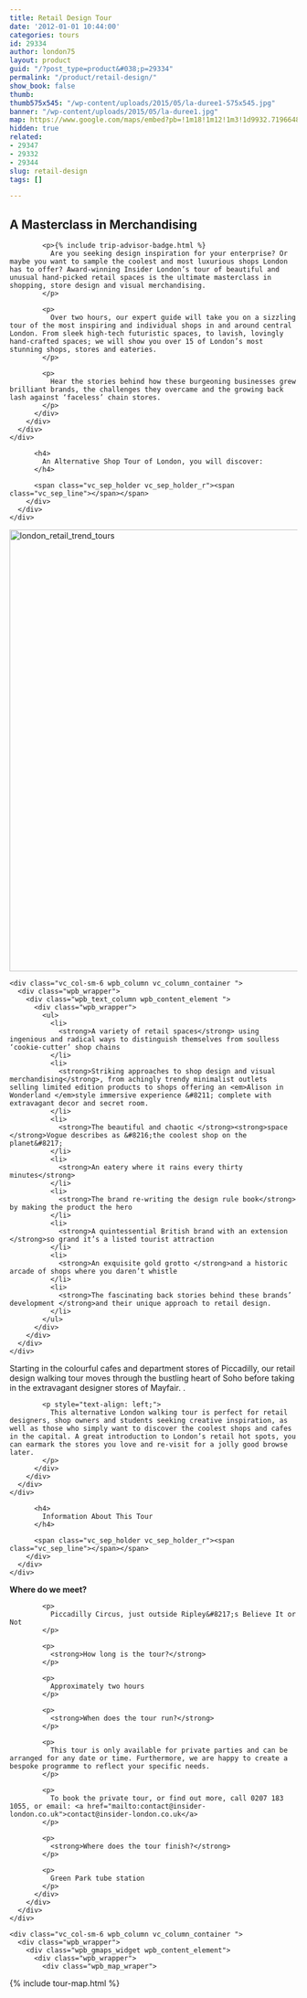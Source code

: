 ```yaml
---
title: Retail Design Tour
date: '2012-01-01 10:44:00'
categories: tours
id: 29334
author: london75
layout: product
guid: "/?post_type=product&#038;p=29334"
permalink: "/product/retail-design/"
show_book: false
thumb: 
thumb575x545: "/wp-content/uploads/2015/05/la-duree1-575x545.jpg"
banner: "/wp-content/uploads/2015/05/la-duree1.jpg"
map: https://www.google.com/maps/embed?pb=!1m18!1m12!1m3!1d9932.719664857414!2d-0.14276057544238435!3d51.50991514619343!2m3!1f0!2f0!3f0!3m2!1i1024!2i768!4f13.1!3m3!1m2!1s0x487604d3ff201fc1%3A0xf08adf0cfb3eb2fe!2sPiccadilly+Circus%2C+London+W1D+7ET%2C+UK!5e0!3m2!1sen!2s!4v1431588804686
hidden: true
related:
- 29347
- 29332
- 29344
slug: retail-design
tags: []

---
```

<section class="wpb_row block vc_row-fluid">

<div class="container">
  <div class="row">
    <div class="vc_col-sm-12 wpb_column vc_column_container ">
      <div class="wpb_wrapper">
        <div class="wpb_text_column wpb_content_element ">
          <div class="wpb_wrapper">
            <h2>
              A Masterclass in Merchandising
            </h2>

            <p>{% include trip-advisor-badge.html %}
              Are you seeking design inspiration for your enterprise? Or maybe you want to sample the coolest and most luxurious shops London has to offer? Award-winning Insider London’s tour of beautiful and unusual hand-picked retail spaces is the ultimate masterclass in shopping, store design and visual merchandising.
            </p>

            <p>
              Over two hours, our expert guide will take you on a sizzling tour of the most inspiring and individual shops in and around central London. From sleek high-tech futuristic spaces, to lavish, lovingly hand-crafted spaces; we will show you over 15 of London’s most stunning shops, stores and eateries.
            </p>

            <p>
              Hear the stories behind how these burgeoning businesses grew brilliant brands, the challenges they overcame and the growing back lash against ‘faceless’ chain stores.
            </p>
          </div>
        </div>
      </div>
    </div>
  </div>
</div></section><section class="wpb\_row block vc\_row-fluid">

<div class="container">
  <div class="row">
    <div class="vc_col-sm-12 wpb_column vc_column_container ">
      <div class="wpb_wrapper">
        <div class="vc_separator wpb_content_element vc_separator_align_center vc_sep_width_100 vc_sep_pos_align_center vc_sep_color_grey">
          <span class="vc_sep_holder vc_sep_holder_l"><span class="vc_sep_line"></span></span>

          <h4>
            An Alternative Shop Tour of London, you will discover:
          </h4>

          <span class="vc_sep_holder vc_sep_holder_r"><span class="vc_sep_line"></span></span>
        </div>
      </div>
    </div>
  </div>
</div></section><section class="wpb\_row block vc\_row-fluid">

<div class="container">
  <div class="row">
    <div class="vc_col-sm-6 wpb_column vc_column_container ">
      <div class="wpb_wrapper">
        <div class="wpb_single_image wpb_content_element vc_align_center">
          <div class="wpb_wrapper">
            <div class="vc_single_image-wrapper vc_box_rounded  vc_box_border_grey">
              <img width="1024" height="773" src="/wp-content/uploads/2015/05/london_retail_trend_tours1-1024x773.jpg" class="vc_single_image-img attachment-large" alt="london_retail_trend_tours" srcset="/wp-content/uploads/2015/05/london_retail_trend_tours1-300x227.jpg 300w, /wp-content/uploads/2015/05/london_retail_trend_tours1-1024x773.jpg 1024w" sizes="(max-width: 1024px) 100vw, 1024px" />
            </div>
          </div>
        </div>
      </div>
    </div>

    <div class="vc_col-sm-6 wpb_column vc_column_container ">
      <div class="wpb_wrapper">
        <div class="wpb_text_column wpb_content_element ">
          <div class="wpb_wrapper">
            <ul>
              <li>
                <strong>A variety of retail spaces</strong> using ingenious and radical ways to distinguish themselves from soulless ‘cookie-cutter’ shop chains
              </li>
              <li>
                <strong>Striking approaches to shop design and visual merchandising</strong>, from achingly trendy minimalist outlets selling limited edition products to shops offering an <em>Alison in Wonderland </em>style immersive experience &#8211; complete with extravagant decor and secret room.
              </li>
              <li>
                <strong>The beautiful and chaotic </strong><strong>space </strong>Vogue describes as &#8216;the coolest shop on the planet&#8217;
              </li>
              <li>
                <strong>An eatery where it rains every thirty minutes</strong>
              </li>
              <li>
                <strong>The brand re-writing the design rule book</strong> by making the product the hero
              </li>
              <li>
                <strong>A quintessential British brand with an extension </strong>so grand it’s a listed tourist attraction
              </li>
              <li>
                <strong>An exquisite gold grotto </strong>and a historic arcade of shops where you daren’t whistle
              </li>
              <li>
                <strong>The fascinating back stories behind these brands’ development </strong>and their unique approach to retail design.
              </li>
            </ul>
          </div>
        </div>
      </div>
    </div>
  </div>
</div></section><section class="wpb\_row block vc\_row-fluid">

<div class="container">
  <div class="row">
    <div class="vc_col-sm-12 wpb_column vc_column_container ">
      <div class="wpb_wrapper">
        <div class="wpb_text_column wpb_content_element ">
          <div class="wpb_wrapper">
            <p style="text-align: left;">
              Starting in the colourful cafes and department stores of Piccadilly, our retail design walking tour moves through the bustling heart of Soho before taking in the extravagant designer stores of Mayfair. .
            </p>

            <p style="text-align: left;">
              This alternative London walking tour is perfect for retail designers, shop owners and students seeking creative inspiration, as well as those who simply want to discover the coolest shops and cafes in the capital. A great introduction to London’s retail hot spots, you can earmark the stores you love and re-visit for a jolly good browse later.
            </p>
          </div>
        </div>
      </div>
    </div>
  </div>
</div></section><section class="wpb\_row block vc\_row-fluid">

<div class="container">
  <div class="row">
    <div class="vc_col-sm-12 wpb_column vc_column_container ">
      <div class="wpb_wrapper">
        <div class="vc_separator wpb_content_element vc_separator_align_center vc_sep_width_100 vc_sep_pos_align_center vc_sep_color_grey">
          <span class="vc_sep_holder vc_sep_holder_l"><span class="vc_sep_line"></span></span>

          <h4>
            Information About This Tour
          </h4>

          <span class="vc_sep_holder vc_sep_holder_r"><span class="vc_sep_line"></span></span>
        </div>
      </div>
    </div>
  </div>
</div></section><section class="wpb\_row block vc\_row-fluid">

<div class="container">
  <div class="row">
    <div class="vc_col-sm-6 wpb_column vc_column_container ">
      <div class="wpb_wrapper">
        <div class="wpb_text_column wpb_content_element ">
          <div class="wpb_wrapper">
            <p>
              <strong>Where do we meet?</strong>
            </p>

            <p>
              Piccadilly Circus, just outside Ripley&#8217;s Believe It or Not
            </p>

            <p>
              <strong>How long is the tour?</strong>
            </p>

            <p>
              Approximately two hours
            </p>

            <p>
              <strong>When does the tour run?</strong>
            </p>

            <p>
              This tour is only available for private parties and can be arranged for any date or time. Furthermore, we are happy to create a bespoke programme to reflect your specific needs.
            </p>

            <p>
              To book the private tour, or find out more, call 0207 183 1055, or email: <a href="mailto:contact@insider-london.co.uk">contact@insider-london.co.uk</a>
            </p>

            <p>
              <strong>Where does the tour finish?</strong>
            </p>

            <p>
              Green Park tube station
            </p>
          </div>
        </div>
      </div>
    </div>

    <div class="vc_col-sm-6 wpb_column vc_column_container ">
      <div class="wpb_wrapper">
        <div class="wpb_gmaps_widget wpb_content_element">
          <div class="wpb_wrapper">
            <div class="wpb_map_wraper">
{% include tour-map.html %}
            </div>
          </div>
        </div>
      </div>
    </div>
  </div>
</div></section>
